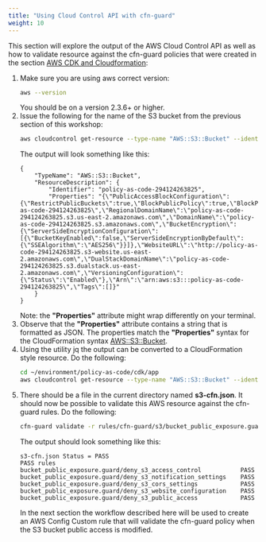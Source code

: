```yaml
---
title: "Using Cloud Control API with cfn-guard"
weight: 10
---
```


This section will explore the output of the AWS Cloud Control API as well as how to validate resource against the cfn-guard policies that were created in the section [AWS CDK and Cloudformation](/policy-as-code-action/preventative/cfn-validation):

1. Make sure you are using aws correct version:
    ```bash
    aws --version
    ``` 
    You should be on a version 2.3.6+ or higher.
1. Issue the following for the name of the S3 bucket from the previous section of this workshop:
    ```bash
    aws cloudcontrol get-resource --type-name "AWS::S3::Bucket" --identifier "<Replace with the name of the S3 bucket>"
    ```
    The output will look something like this:
    ```
    {
        "TypeName": "AWS::S3::Bucket",
        "ResourceDescription": {
            "Identifier": "policy-as-code-294124263825",
            "Properties": "{\"PublicAccessBlockConfiguration\":{\"RestrictPublicBuckets\":true,\"BlockPublicPolicy\":true,\"BlockPublicAcls\":false,\"IgnorePublicAcls\":false},\"BucketName\":\"policy-as-code-294124263825\",\"RegionalDomainName\":\"policy-as-code-294124263825.s3.us-east-2.amazonaws.com\",\"DomainName\":\"policy-as-code-294124263825.s3.amazonaws.com\",\"BucketEncryption\":{\"ServerSideEncryptionConfiguration\":[{\"BucketKeyEnabled\":false,\"ServerSideEncryptionByDefault\":{\"SSEAlgorithm\":\"AES256\"}}]},\"WebsiteURL\":\"http://policy-as-code-294124263825.s3-website.us-east-2.amazonaws.com\",\"DualStackDomainName\":\"policy-as-code-294124263825.s3.dualstack.us-east-2.amazonaws.com\",\"VersioningConfiguration\":{\"Status\":\"Enabled\"},\"Arn\":\"arn:aws:s3:::policy-as-code-294124263825\",\"Tags\":[]}"
        }
    }
    ```
    Note: the **"Properties"** attribute might wrap differently on your terminal.
1. Observe that the **"Properties"** attribute contains a string that is formatted as JSON. The properties match the **"Properties"** syntax for the CloudFormation syntax [AWS::S3::Bucket](https://docs.aws.amazon.com/AWSCloudFormation/latest/UserGuide/aws-properties-s3-bucket.html).
1. Using the utility jq the output can be converted to a CloudFormation style resource. Do the following:
    ```bash
    cd ~/environment/policy-as-code/cdk/app
    aws cloudcontrol get-resource --type-name "AWS::S3::Bucket" --identifier <Replace with name of the S3 Bucket> | jq '. | {Resources: {(.ResourceDescription.Identifier): {Type: .TypeName, Properties: .ResourceDescription.Properties | fromjson}}}' > s3-cfn.json
    ```
1. There should be a file in the current directory named **s3-cfn.json**. It should now be possible to validate this AWS resource against the cfn-guard rules. Do the following:
    ```bash
    cfn-guard validate -r rules/cfn-guard/s3/bucket_public_exposure.guard -d s3-cfn.json --show-summary all
    ```
    The output should look something like this:
    ```
    s3-cfn.json Status = PASS
    PASS rules
    bucket_public_exposure.guard/deny_s3_access_control           PASS
    bucket_public_exposure.guard/deny_s3_notification_settings    PASS
    bucket_public_exposure.guard/deny_s3_cors_settings            PASS
    bucket_public_exposure.guard/deny_s3_website_configuration    PASS
    bucket_public_exposure.guard/deny_s3_public_access            PASS
    ```
    In the next section the workflow described here will be used to create an AWS Config Custom rule that will validate the cfn-guard policy when the S3 bucket public access is modified.
